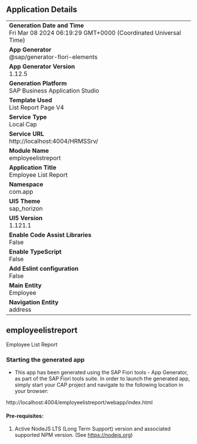 ## Application Details
|               |
| ------------- |
|**Generation Date and Time**<br>Fri Mar 08 2024 06:19:29 GMT+0000 (Coordinated Universal Time)|
|**App Generator**<br>@sap/generator-fiori-elements|
|**App Generator Version**<br>1.12.5|
|**Generation Platform**<br>SAP Business Application Studio|
|**Template Used**<br>List Report Page V4|
|**Service Type**<br>Local Cap|
|**Service URL**<br>http://localhost:4004/HRMSSrv/
|**Module Name**<br>employeelistreport|
|**Application Title**<br>Employee List Report|
|**Namespace**<br>com.app|
|**UI5 Theme**<br>sap_horizon|
|**UI5 Version**<br>1.121.1|
|**Enable Code Assist Libraries**<br>False|
|**Enable TypeScript**<br>False|
|**Add Eslint configuration**<br>False|
|**Main Entity**<br>Employee|
|**Navigation Entity**<br>address|

## employeelistreport

Employee List Report

### Starting the generated app

-   This app has been generated using the SAP Fiori tools - App Generator, as part of the SAP Fiori tools suite.  In order to launch the generated app, simply start your CAP project and navigate to the following location in your browser:

http://localhost:4004/employeelistreport/webapp/index.html

#### Pre-requisites:

1. Active NodeJS LTS (Long Term Support) version and associated supported NPM version.  (See https://nodejs.org)


